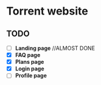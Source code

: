 # Torrent website

## TODO
- [ ] **Landing page** //ALMOST DONE
- [x] **FAQ page**
- [x] **Plans page**
- [x] **Login page**
- [ ] **Profile page**
